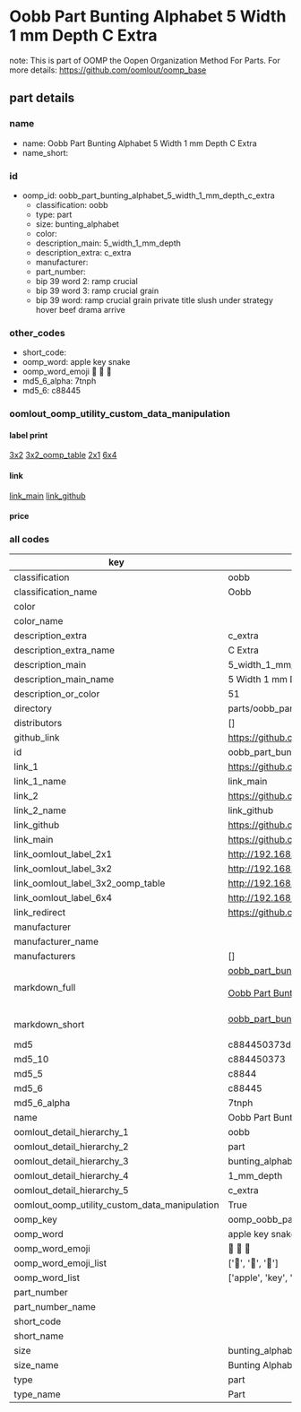 # Oobb Part Bunting Alphabet 5 Width 1 mm Depth C Extra  

note: This is part of OOMP the Oopen Organization Method For Parts. For more details: https://github.com/oomlout/oomp_base

##  part details
  







### name
* name: Oobb Part Bunting Alphabet 5 Width 1 mm Depth C Extra
* name_short: 
### id
* oomp_id: oobb_part_bunting_alphabet_5_width_1_mm_depth_c_extra
  * classification: oobb
  * type: part
  * size: bunting_alphabet
  * color: 
  * description_main: 5_width_1_mm_depth
  * description_extra: c_extra
  * manufacturer: 
  * part_number: 
  * bip 39 word 2: ramp crucial
  * bip 39 word 3: ramp crucial grain
  * bip 39 word: ramp crucial grain private title slush under strategy hover beef drama arrive

### other_codes
* short_code: 
* oomp_word: apple key snake
* oomp_word_emoji :apple: :key: :snake:
* md5_6_alpha: 7tnph
* md5_6: c88445






### oomlout_oomp_utility_custom_data_manipulation
#### label print
[3x2](http://192.168.1.245:1112/?label=oomp%207tnph)
[3x2_oomp_table](http://192.168.1.108:1112/?label=oomp%207tnph)
[2x1](http://192.168.1.242:1112/?label=oomp%207tnph)
[6x4](http://192.168.1.55:1112/?label=oomp%207tnph)    

#### link

[link_main](https://github.com/oomlout/oomlout_oomp_version_1_messy/tree/main/parts/oobb_part_bunting_alphabet_5_width_1_mm_depth_c_extra) [link_github](https://github.com/oomlout/oomlout_oomp_version_1_messy/tree/main/parts/oobb_part_bunting_alphabet_5_width_1_mm_depth_c_extra)                             

#### price







### all codes 
| key | value |  
| --- | --- |  
| classification | oobb |  
| classification_name | Oobb |  
| color |  |  
| color_name |  |  
| description_extra | c_extra |  
| description_extra_name | C Extra |  
| description_main | 5_width_1_mm_depth |  
| description_main_name | 5 Width 1 mm Depth |  
| description_or_color | 51 |  
| directory | parts/oobb_part_bunting_alphabet_5_width_1_mm_depth_c_extra |  
| distributors | [] |  
| github_link | https://github.com/oomlout/oomlout_oomp_part_src/tree/main/parts/oobb_part_bunting_alphabet_5_width_1_mm_depth_c_extra |  
| id | oobb_part_bunting_alphabet_5_width_1_mm_depth_c_extra |  
| link_1 | https://github.com/oomlout/oomlout_oomp_version_1_messy/tree/main/parts/oobb_part_bunting_alphabet_5_width_1_mm_depth_c_extra |  
| link_1_name | link_main |  
| link_2 | https://github.com/oomlout/oomlout_oomp_version_1_messy/tree/main/parts/oobb_part_bunting_alphabet_5_width_1_mm_depth_c_extra |  
| link_2_name | link_github |  
| link_github | https://github.com/oomlout/oomlout_oomp_version_1_messy/tree/main/parts/oobb_part_bunting_alphabet_5_width_1_mm_depth_c_extra |  
| link_main | https://github.com/oomlout/oomlout_oomp_version_1_messy/tree/main/parts/oobb_part_bunting_alphabet_5_width_1_mm_depth_c_extra |  
| link_oomlout_label_2x1 | http://192.168.1.242:1112/?label=oomp%207tnph |  
| link_oomlout_label_3x2 | http://192.168.1.245:1112/?label=oomp%207tnph |  
| link_oomlout_label_3x2_oomp_table | http://192.168.1.108:1112/?label=oomp%207tnph |  
| link_oomlout_label_6x4 | http://192.168.1.55:1112/?label=oomp%207tnph |  
| link_redirect | https://github.com/oomlout/oomlout_oomp_version_1_messy/tree/main/parts/oobb_part_bunting_alphabet_5_width_1_mm_depth_c_extra |  
| manufacturer |  |  
| manufacturer_name |  |  
| manufacturers | [] |  
| markdown_full | [oobb_part_bunting_alphabet_5_width_1_mm_depth_c_extra](none)<br>[](none)<br>[Oobb Part Bunting Alphabet 5 Width 1 Mm Depth C Extra](none)<br><br> |  
| markdown_short | [oobb_part_bunting_alphabet_5_width_1_mm_depth_c_extra](none)<br><br> |  
| md5 | c884450373d6dd9b31717ab2cb0d1d8b |  
| md5_10 | c884450373 |  
| md5_5 | c8844 |  
| md5_6 | c88445 |  
| md5_6_alpha | 7tnph |  
| name | Oobb Part Bunting Alphabet 5 Width 1 mm Depth C Extra |  
| oomlout_detail_hierarchy_1 | oobb |  
| oomlout_detail_hierarchy_2 | part |  
| oomlout_detail_hierarchy_3 | bunting_alphabet |  
| oomlout_detail_hierarchy_4 | 1_mm_depth |  
| oomlout_detail_hierarchy_5 | c_extra |  
| oomlout_oomp_utility_custom_data_manipulation | True |  
| oomp_key | oomp_oobb_part_bunting_alphabet_5_width_1_mm_depth_c_extra |  
| oomp_word | apple key snake |  
| oomp_word_emoji | :apple: :key: :snake: |  
| oomp_word_emoji_list | [':apple:', ':key:', ':snake:'] |  
| oomp_word_list | ['apple', 'key', 'snake'] |  
| part_number |  |  
| part_number_name |  |  
| short_code |  |  
| short_name |  |  
| size | bunting_alphabet |  
| size_name | Bunting Alphabet |  
| type | part |  
| type_name | Part |  
